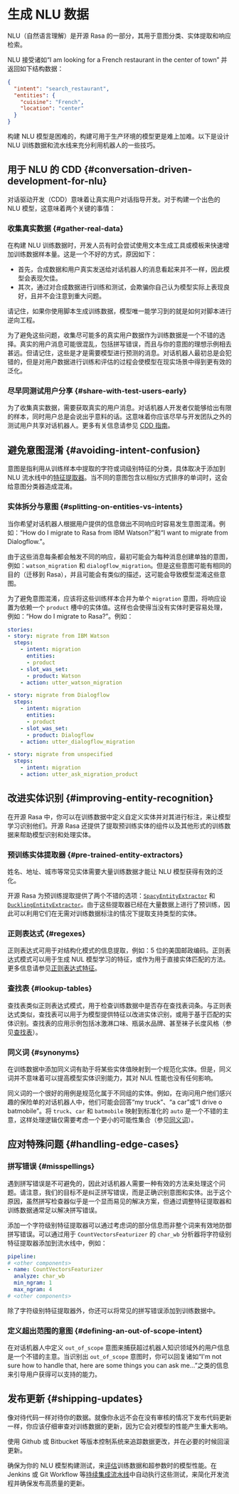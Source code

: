 # 生成 NLU 数据

NLU（自然语言理解）是开源 Rasa 的一部分，其用于意图分类、实体提取和响应检索。

NLU 接受诸如“I am looking for a French restaurant in the center of town” 并返回如下结构数据：

```json
{
  "intent": "search_restaurant",
  "entities": {
    "cuisine": "French",
    "location": "center"
  }
}
```

构建 NLU 模型是困难的，构建可用于生产环境的模型更是难上加难。以下是设计 NLU 训练数据和流水线来充分利用机器人的一些技巧。

## 用于 NLU 的 CDD {#conversation-driven-development-for-nlu}

对话驱动开发（CDD）意味着让真实用户对话指导开发。对于构建一个出色的 NLU 模型，这意味着两个关键的事情：

### 收集真实数据 {#gather-real-data}

在构建 NLU 训练数据时，开发人员有时会尝试使用文本生成工具或模板来快速增加训练数据样本量。这是一个不好的方式，原因如下：

- 首先，合成数据和用户真实发送给对话机器人的消息看起来并不一样，因此模型会表现欠佳。
- 其次，通过对合成数据进行训练和测试，会欺骗你自己认为模型实际上表现良好，且并不会注意到重大问题。

请记住，如果你使用脚本生成训练数据，模型唯一能学习到的就是如何对脚本进行逆向工程。

为了避免这些问题，收集尽可能多的真实用户数据作为训练数据是一个不错的选择。真实的用户消息可能很混乱，包括拼写错误，而且与你的意图的理想示例相去甚远。但请记住，这些是才是需要模型进行预测的消息。对话机器人最初总是会犯错的，但是对用户数据进行训练和评估的过程会使模型在现实场景中得到更有效的泛化。

### 尽早同测试用户分享 {#share-with-test-users-early}

为了收集真实数据，需要获取真实的用户消息。对话机器人开发者仅能够给出有限的样本，同时用户总是会说出乎意料的话。这意味着你应该尽早与开发团队之外的测试用户共享对话机器人。更多有关信息请参见 [CDD 指南](conversation-driven-development.md)。

## 避免意图混淆 {#avoiding-intent-confusion}

意图是指利用从训练样本中提取的字符或词级别特征的分类，具体取决于添加到 NLU 流水线中的[特征提取器](components.md)。当不同的意图包含以相似方式排序的单词时，这会给意图分类器造成混淆。

### 实体拆分与意图 {#splitting-on-entities-vs-intents}

当你希望对话机器人根据用户提供的信息做出不同响应时容易发生意图混淆。例如：“How do I migrate to Rasa from IBM Watson?”和“I want to migrate from Dialogflow.”。

由于这些消息每条都会触发不同的响应，最初可能会为每种消息创建单独的意图，例如：`watson_migration` 和 `dialogflow_migration`。但是这些意图可能有相同的目的（迁移到 Rasa），并且可能会有类似的描述，这可能会导致模型混淆这些意图。

为了避免意图混淆，应该将这些训练样本合并为单个 `migration` 意图，将响应设置为依赖一个 `product` 槽中的实体值。这样也会使得当没有实体时更容易处理，例如：“How do I migrate to Rasa?”。例如：

```yaml
stories:
- story: migrate from IBM Watson
  steps:
    - intent: migration
      entities:
      - product
    - slot_was_set:
      - product: Watson
    - action: utter_watson_migration

- story: migrate from Dialogflow
  steps:
    - intent: migration
      entities:
      - product
    - slot_was_set:
      - product: Dialogflow
    - action: utter_dialogflow_migration

- story: migrate from unspecified
  steps:
    - intent: migration
    - action: utter_ask_migration_product
```

## 改进实体识别 {#improving-entity-recognition}

在开源 Rasa 中，你可以在训练数据中定义自定义实体并对其进行标注，来让模型学习识别他们。开源 Rasa 还提供了提取预训练实体的组件以及其他形式的训练数据来帮助模型识别和处理实体。

### 预训练实体提取器 {#pre-trained-entity-extractors}

姓名、地址、城市等常见实体需要大量训练数据才能让 NLU 模型获得有效的泛化。

开源 Rasa 为预训练提取提供了两个不错的选项：[`SpacyEntityExtractor`](components.md#SpacyEntityExtractor) 和 [`DucklingEntityExtractor`](components.md#DucklingEntityExtractor)。由于这些提取器已经在大量数据上进行了预训练，因此可以利用它们在无需对训练数据标注的情况下提取支持类型的实体。

### 正则表达式 {#regexes}

正则表达式可用于对结构化模式的信息提取，例如：5 位的美国邮政编码。正则表达式模式可以用于生成 NUL 模型学习的特征，或作为用于直接实体匹配的方法。更多信息请参见[正则表达式特征](generating-nlu-data.md)。

### 查找表 {#lookup-tables}

查找表类似正则表达式模式，用于检查训练数据中是否存在查找表词条。与正则表达式类似，查找表可以用于为模型提供特征以改进实体识别，或用于基于匹配的实体识别。查找表的应用示例包括冰激淋口味、瓶装水品牌、甚至袜子长度风格（参见[查找表](training-data-format.md#lookup-tables)）。

### 同义词 {#synonyms}

在训练数据中添加同义词有助于将某些实体值映射到一个规范化实体。但是，同义词并不意味着可以提高模型实体识别能力，其对 NUL 性能也没有任何影响。

同义词的一个很好的用例是规范化属于不同组的实体。例如，在询问用户他们感兴趣的保险单的对话机器人中，他们可能会回答“my truck”、“a car”或“I drive o batmobile”。将 `truck`、`car` 和 `batmobile` 映射到标准化的 `auto` 是一个不错的主意，这样处理逻辑仅需要考虑一个更小的可能性集合（参见[同义词](training-data-format.md#synonyms)）。

## 应对特殊问题 {#handling-edge-cases}

### 拼写错误 {#misspellings}

遇到拼写错误是不可避免的，因此对话机器人需要一种有效的方法来处理这个问题。请注意，我们的目标不是纠正拼写错误，而是正确识别意图和实体。出于这个原因，虽然拼写检查器似乎是一个显而易见的解决方案，但通过调整特征提取器和训练数据通常足以解决拼写错误。

添加一个字符级别特征提取器可以通过考虑词的部分信息而非整个词来有效地防御拼写错误。可以通过用于 `CountVectorsFeaturizer` 的 `char_wb` 分析器将字符级别特征提取器添加到流水线中，例如：

```yaml
pipeline:
# <other components>
- name: CountVectorsFeaturizer
  analyze: char_wb
  min_ngram: 1
  max_ngram: 4
# <other components>
```

除了字符级别特征提取器外，你还可以将常见的拼写错误添加到训练数据中。

### 定义超出范围的意图 {#defining-an-out-of-scope-intent}

在对话机器人中定义 `out_of_scope` 意图来捕获超过机器人知识领域外的用户信息是一个不错的主意。当识别出 `out_of_scope` 意图时，你可以回复诸如“I'm not sure how to handle that, here are some things you can ask me...”之类的信息来引导用户获得可以支持的能力。

## 发布更新 {#shipping-updates}

像对待代码一样对待你的数据。就像你永远不会在没有审核的情况下发布代码更新一样，你应该仔细审查对训练数据的更新，因为它会对模型的性能产生重大影响。

使用 Github 或 Bitbucket 等版本控制系统来追踪数据更改，并在必要的时候回滚更新。

确保为你的 NLU 模型构建测试，来[评估](testing-your-assistant.md)训练数据和超参数时的模型性能。在 Jenkins 或 Git Workflow 等[持续集成流水线](setting-up-ci-cd.md)中自动执行这些测试，来简化开发流程并确保发布高质量的更新。
